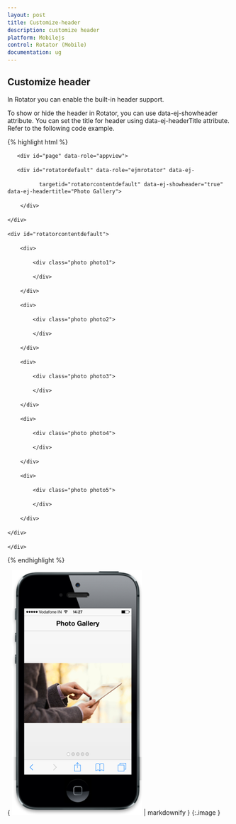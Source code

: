 ```yaml
---
layout: post
title: Customize-header
description: customize header
platform: Mobilejs
control: Rotator (Mobile)
documentation: ug
---
```


## Customize header

In Rotator you can enable the built-in header support.

To show or hide the header in Rotator, you can use data-ej-showheader attribute. You can set the title for header using data-ej-headerTitle attribute. Refer to the following code example.

{% highlight html %}

       <div id="page" data-role="appview">

       <div id="rotatordefault" data-role="ejmrotator" data-ej-

              targetid="rotatorcontentdefault" data-ej-showheader="true" data-ej-headertitle="Photo Gallery">

        </div>

    </div>

    <div id="rotatorcontentdefault">

        <div>

            <div class="photo photo1">

            </div>

        </div>

        <div>

            <div class="photo photo2">

            </div>

        </div>

        <div>

            <div class="photo photo3">

            </div>

        </div>

        <div>

            <div class="photo photo4">

            </div>

        </div>

        <div>

            <div class="photo photo5">

            </div>

        </div>

    </div>

    </div>



{% endhighlight %}



{ ![F:/thangavel/dev/source/Trunk/JSDoc/rotator-3.png](Customize-header_images/Customize-header_img1.png) | markdownify }
{:.image }


